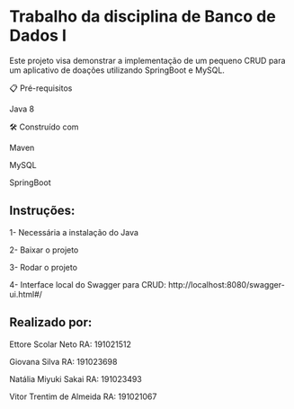 # Trabalho da disciplina de Banco de Dados I
Este projeto visa demonstrar a implementação de um pequeno CRUD para um aplicativo de doações utilizando SpringBoot e MySQL.

📋 Pré-requisitos

 Java 8

🛠️ Construído com

 Maven

 MySQL

 SpringBoot


## Instruções:

1- Necessária a instalação do Java

2- Baixar o projeto

3- Rodar o projeto

4- Interface local do Swagger para CRUD: http://localhost:8080/swagger-ui.html#/



## Realizado por:
 
Ettore Scolar Neto		    	RA: 191021512

Giovana Silva			         	RA: 191023698

Natália Miyuki Sakai        RA: 191023493

Vitor Trentim de Almeida		RA: 191021067

